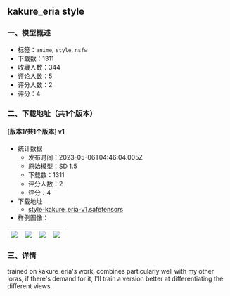## kakure_eria style
### 一、模型概述

- 标签：`anime`, `style`, `nsfw`
- 下载数：1311
- 收藏人数：344
- 评论人数：5
- 评分人数：2
- 评分：4

### 二、下载地址（共1个版本）

#### [版本1/共1个版本] v1

- 统计数据
  - 发布时间：2023-05-06T04:46:04.005Z
  - 原始模型：SD 1.5
  - 下载数：1311
  - 评分人数：2
  - 评分：4
- 下载地址
  - [style-kakure_eria-v1.safetensors](https://civitai.com/api/download/models/63595)
- 样例图像：

| <img src="https://image.civitai.com/xG1nkqKTMzGDvpLrqFT7WA/70a039f0-1a00-4fda-a5ab-be30d194f177/width=450/701742.jpeg" /> | <img src="https://image.civitai.com/xG1nkqKTMzGDvpLrqFT7WA/7e70c70e-2c08-4643-8af6-ca0cc9881c64/width=450/701762.jpeg" /> | <img src="https://image.civitai.com/xG1nkqKTMzGDvpLrqFT7WA/cab8bcaf-5978-460c-b5cd-5b69b8a17d9d/width=450/701768.jpeg" /> | <img src="https://image.civitai.com/xG1nkqKTMzGDvpLrqFT7WA/4829cf2e-fdc7-48dd-a60a-c3b76511b30b/width=450/701764.jpeg" /> |
| ---- | ---- | ---- | ---- |


### 三、详情
<p>trained on kakure_eria's work, combines particularly well with my other loras, if there's demand for it, I'll train a version better at differentiating the different views.</p>
